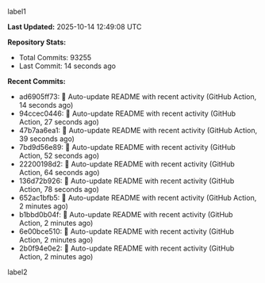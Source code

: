 
label1 
<!-- ACTIVITY_START -->
**Last Updated:** 2025-10-14 12:49:08 UTC

**Repository Stats:**
- Total Commits: 93255
- Last Commit: 14 seconds ago

**Recent Commits:**
- ad6905ff73: 🤖 Auto-update README with recent activity (GitHub Action, 14 seconds ago)
- 94ccec0446: 🤖 Auto-update README with recent activity (GitHub Action, 27 seconds ago)
- 47b7aa6ea1: 🤖 Auto-update README with recent activity (GitHub Action, 39 seconds ago)
- 7bd9d56e89: 🤖 Auto-update README with recent activity (GitHub Action, 52 seconds ago)
- 22200198d2: 🤖 Auto-update README with recent activity (GitHub Action, 64 seconds ago)
- 136d72b926: 🤖 Auto-update README with recent activity (GitHub Action, 78 seconds ago)
- 652ac1bfb5: 🤖 Auto-update README with recent activity (GitHub Action, 2 minutes ago)
- b1bbd0b04f: 🤖 Auto-update README with recent activity (GitHub Action, 2 minutes ago)
- 6e00bce510: 🤖 Auto-update README with recent activity (GitHub Action, 2 minutes ago)
- 2b0f94e0e2: 🤖 Auto-update README with recent activity (GitHub Action, 2 minutes ago)
<!-- ACTIVITY_END -->

label2
